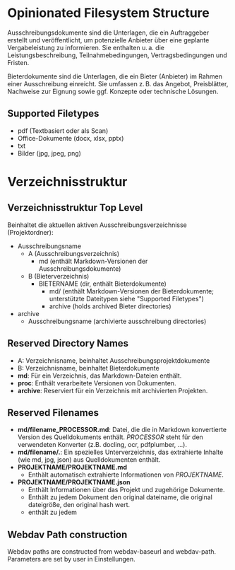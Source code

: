 # Opinionated Filesystem Structure

Ausschreibungsdokumente sind die Unterlagen, die ein Auftraggeber erstellt und veröffentlicht, um potenzielle Anbieter über eine geplante Vergabeleistung zu informieren. Sie enthalten u. a. die Leistungsbeschreibung, Teilnahmebedingungen, Vertragsbedingungen und Fristen.

Bieterdokumente sind die Unterlagen, die ein Bieter (Anbieter) im Rahmen einer Ausschreibung einreicht. Sie umfassen z. B. das Angebot, Preisblätter, Nachweise zur Eignung sowie ggf. Konzepte oder technische Lösungen.

## Supported Filetypes

- pdf (Textbasiert oder als Scan)
- Office-Dokumente (docx, xlsx, pptx)
- txt
- Bilder (jpg, jpeg, png)

# Verzeichnisstruktur

## Verzeichnisstruktur Top Level

Beinhaltet die aktuellen aktiven Ausschreibungsverzeichnisse (Projektordner):

- Ausschreibungsname
  - A (Ausschreibungsverzeichnis)
    - md (enthält Markdown-Versionen der Ausschreibungsdokumente)
  - B (Bieterverzeichnis)
    - BIETERNAME (dir, enthält Bieterdokumente)
      - md/ (enthält Markdown-Versionen der Bieterdokumente; unterstützte Dateitypen siehe "Supported Filetypes")
      - archive (holds archived Bieter directories)
- archive
  - Ausschreibungsname (archivierte ausschreibung directories)

## Reserved Directory Names

- A: Verzeichnisname, beinhaltet Ausschreibungsprojektdokumente
- B: Verzeichnisname, beinhaltet Bieterdokumente
- **md**: Für ein Verzeichnis, das Markdown-Dateien enthält.
- **proc**: Enthält verarbeitete Versionen von Dokumenten.
- **archive**: Reserviert für ein Verzeichnis mit archivierten Projekten.

## Reserved Filenames

- **md/filename_PROCESSOR.md**: Datei, die die in Markdown konvertierte Version des Quelldokuments enthält. _PROCESSOR_ steht für den verwendeten Konverter (z.B. docling, ocr, pdfplumber, ...).
- **md/filename/.**: Ein spezielles Unterverzeichnis, das extrahierte Inhalte (wie md, jpg, json) aus Quelldokumenten enthält.
- **PROJEKTNAME/PROJEKTNAME.md**
  - Enthält automatisch extrahierte Informationen von _PROJEKTNAME_.
- **PROJEKTNAME/PROJEKTNAME.json**
  - Enthält Informationen über das Projekt und zugehörige Dokumente.
  - Enthält zu jedem Dokument den original dateiname, die original dateigröße, den original hash wert.
  - enthält zu jedem

## Webdav Path construction

Webdav paths are constructed from webdav-baseurl and webdav-path. Parameters are set by user in Einstellungen.
